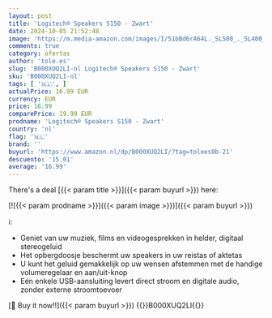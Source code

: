 ```yaml
---
layout: post
title: 'Logitech® Speakers S150 - Zwart'
date: 2024-10-05 21:52:48
image: 'https://m.media-amazon.com/images/I/51bBd6rA64L._SL500_._SL400_.jpg'
comments: true
category: ofertas
author: 'tole.es'
slug: 'B000XUQ2LI-nl Logitech® Speakers S150 - Zwart'
sku: 'B000XUQ2LI-nl'
tags: [ '🇳🇱', ]
actualPrice: 16.99 EUR
currency: EUR
price: 16.99
comparePrice: 19.99 EUR
prodname: 'Logitech® Speakers S150 - Zwart'
country: 'nl'
flag: '🇳🇱'
brand: ''
buyurl: 'https://www.amazon.nl/dp/B000XUQ2LI/?tag=tolees0b-21'
descuento: '15.01'
average: '16.99'
---
```


There's a deal [{{< param title >}}]({{< param buyurl >}})  here:

[![{{< param prodname >}}]({{< param image >}})]({{< param buyurl >}})

ℹ️:

- Geniet van uw muziek, films en videogesprekken in helder, digitaal stereogeluid
- Het opbergdoosje beschermt uw speakers in uw reistas of aktetas
- U kunt het geluid gemakkelijk op uw wensen afstemmen met de handige volumeregelaar en aan/uit-knop
- Eén enkele USB-aansluiting levert direct stroom en digitale audio, zonder externe stroomtoevoer

[🛒 Buy it now!!]({{< param buyurl >}})
{{<world>}}B000XUQ2LI{{</world>}}
